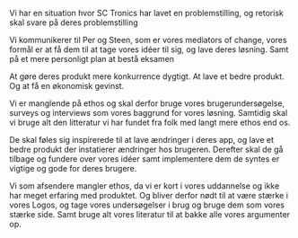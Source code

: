 Vi har en situation hvor SC Tronics har lavet en problemstilling, og retorisk skal svare på deres problemstilling

Vi kommunikerer til Per og Steen, som er vores mediators of change, vores formål er at få dem til at tage vores idéer til sig, og lave deres løsning. Samt på et mere personligt plan at bestå eksamen

At gøre deres produkt mere konkurrence dygtigt. At lave et bedre produkt. Og at få en økonomisk gevinst.

Vi er manglende på ethos og skal derfor bruge vores brugerundersøgelse, surveys og interviews som vores baggrund for vores løsning. Samtidig skal vi bruge alt den litteratur vi har fundet fra folk med langt mere ethos end os.

De skal føles sig inspirerede til at lave ændringer i deres app, og lave et bedre produkt der instatierer ændringer hos brugeren. Derefter skal de gå tilbage og fundere over vores idéer samt implementere dem de syntes er vigtige og gode for deres brugere.

Vi som afsendere mangler ethos, da vi er kort i vores uddannelse og ikke har meget erfaring med produktet. Og bliver derfor nødt til at være stærke i vores Logos, og tage vores undersøgelser i brug og bruge dem som vores stærke side. Samt bruge alt vores literatur til at bakke alle vores argumenter op.
